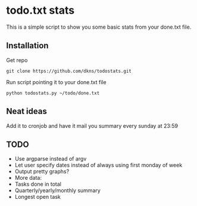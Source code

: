 # todo.txt stats #

This is a simple script to show you some basic stats from your done.txt file.

## Installation ##

Get repo

    git clone https://github.com/dkns/todostats.git

Run script pointing it to your done.txt file

    python todostats.py ~/todo/done.txt

## Neat ideas ##

Add it to cronjob and have it mail you summary every sunday at 23:59

## TODO ##

* Use argparse instead of argv
* Let user specify dates instead of always using first monday of week
* Output pretty graphs?
* More data:
* Tasks done in total
* Quarterly/yearly/monthly summary
* Longest open task
